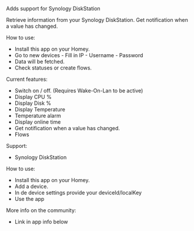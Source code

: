 Adds support for Synology DiskStation

Retrieve information from your Synology DiskStation. 
Get notification when a value has changed.

How to use:
- Install this app on your Homey.
- Go to new devices - Fill in IP - Username - Password
- Data will be fetched.
- Check statuses or create flows.

Current features:
- Switch on / off. (Requires Wake-On-Lan to be active)
- Display CPU %
- Display Disk %
- Display Temperature
- Temperature alarm
- Display online time
- Get notification when a value has changed.
- Flows

Support: 
- Synology DiskStation

How to use:
- Install this app on your Homey.
- Add a device.
- In de device settings provide your deviceId/localKey
- Use the app

More info on the community:
- Link in app info below